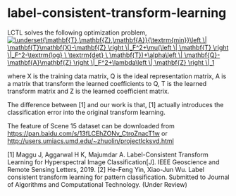 # label-consistent-transform-learning
LCTL solves the following optimization problem,<br>
<a href="https://www.codecogs.com/eqnedit.php?latex=\underset{\mathbf{T},\mathbf{Z},\mathbf{A}}{\textrm{min}}\left&space;\|&space;\mathbf{T}\mathbf{X}-\mathbf{Z}&space;\right&space;\|_F^2&plus;\mu(\left&space;\|&space;\mathbf{T}&space;\right&space;\|_F^2-\textrm{log}&space;\&space;\textrm{det}&space;\&space;\mathbf{T})&plus;\alpha\left&space;\|&space;\mathbf{Q}-\mathbf{A}\mathbf{Z}&space;\right&space;\|_F^2&plus;\lambda\left&space;\|&space;\mathbf{Z}&space;\right&space;\|_1" target="_blank"><img src="https://latex.codecogs.com/gif.latex?\underset{\mathbf{T},\mathbf{Z},\mathbf{A}}{\textrm{min}}\left&space;\|&space;\mathbf{T}\mathbf{X}-\mathbf{Z}&space;\right&space;\|_F^2&plus;\mu(\left&space;\|&space;\mathbf{T}&space;\right&space;\|_F^2-\textrm{log}&space;\&space;\textrm{det}&space;\&space;\mathbf{T})&plus;\alpha\left&space;\|&space;\mathbf{Q}-\mathbf{A}\mathbf{Z}&space;\right&space;\|_F^2&plus;\lambda\left&space;\|&space;\mathbf{Z}&space;\right&space;\|_1" title="\underset{\mathbf{T},\mathbf{Z},\mathbf{A}}{\textrm{min}}\left \| \mathbf{T}\mathbf{X}-\mathbf{Z} \right \|_F^2+\mu(\left \| \mathbf{T} \right \|_F^2-\textrm{log} \ \textrm{det} \ \mathbf{T})+\alpha\left \| \mathbf{Q}-\mathbf{A}\mathbf{Z} \right \|_F^2+\lambda\left \| \mathbf{Z} \right \|_1" /></a>

where X is the training data matrix, Q is the ideal representation matrix, A is a matrix that transform the learned coefficients to Q, T is the learned transform matrix and Z is the learned coefficient matrix.

The difference between [1] and our work is that, [1] actually introduces the classification error into the original transform learning.

The feature of Scene 15 dataset can be downloaded from https://pan.baidu.com/s/13fLCEhZONv_CtroZnacT1w or http://users.umiacs.umd.edu/~zhuolin/projectlcksvd.html

[1] Maggu J, Aggarwal H K, Majumdar A. Label-Consistent Transform Learning for Hyperspectral Image Classification[J]. IEEE Geoscience and Remote Sensing Letters, 2019.
[2] He-Feng Yin, Xiao-Jun Wu. Label consistent transform learning for pattern classification. Submitted to Journal of Algorithms and Computational Technology. (Under Review)
